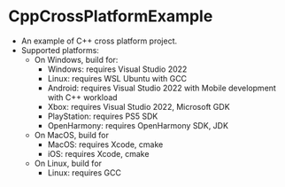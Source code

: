 # CppCrossPlatformExample

- An example of C++ cross platform project.
- Supported platforms:
    - On Windows, build for:
        - Windows: requires Visual Studio 2022
        - Linux: requires WSL Ubuntu with GCC
        - Android: requires Visual Studio 2022 with Mobile development with C++ workload
        - Xbox: requires Visual Studio 2022, Microsoft GDK
        - PlayStation: requires PS5 SDK
        - OpenHarmony: requires OpenHarmony SDK, JDK
    - On MacOS, build for
        - MacOS: requires Xcode, cmake
        - iOS: requires Xcode, cmake
    - On Linux, build for
        - Linux: requires GCC
